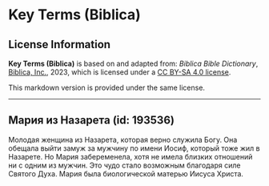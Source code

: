 # Key Terms (Biblica)

## License Information

**Key Terms (Biblica)** is based on and adapted from: _Biblica Bible Dictionary_, [Biblica, Inc.](https://www.biblica.com/), 2023, which is licensed under a [CC BY-SA 4.0 license](https://creativecommons.org/licenses/by-sa/4.0/legalcode.en).

This markdown version is provided under the same license.



--------------------------------

## Мария из Назарета (id: 193536)

Молодая женщина из Назарета, которая верно служила Богу. Она обещала выйти замуж за мужчину по имени Иосиф, который тоже жил в Назарете. Но Мария забеременела, хотя не имела близких отношений ни с одним из мужчин. Это чудо стало возможным благодаря силе Святого Духа. Мария была биологической матерью Иисуса Христа.


